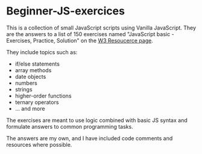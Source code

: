 ﻿# Beginner-JS-exercices

This is a collection of small JavaScript scripts using Vanilla JavaScript. They are the answers to a list of 150 exercises named "JavaScript basic - Exercises, Practice, Solution" on the [W3 Resoucerce page](https://www.w3resource.com/javascript-exercises/javascript-basic-exercises.php).

They include topics such as:
* if/else statements
* array methods 
* date objects
* numbers
* strings
* higher-order functions
* ternary operators
* ... and more

The exercises are meant to use logic combined with basic JS syntax and formulate answers to common programming tasks.  

The answers are my own, and I have included code comments and resources where possible. 
